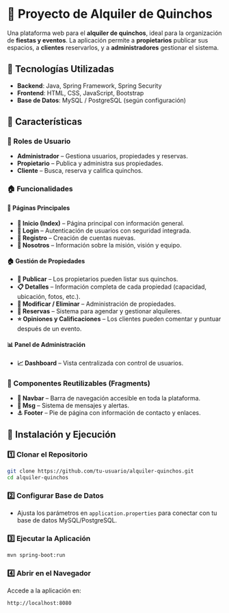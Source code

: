 
# 🏡 Proyecto de Alquiler de Quinchos  

Una plataforma web para el **alquiler de quinchos**, ideal para la organización de **fiestas y eventos**. La aplicación permite a **propietarios** publicar sus espacios, a **clientes** reservarlos, y a **administradores** gestionar el sistema.  

## 🚀 Tecnologías Utilizadas  

- **Backend**: Java, Spring Framework, Spring Security  
- **Frontend**: HTML, CSS, JavaScript, Bootstrap  
- **Base de Datos**: MySQL / PostgreSQL (según configuración)  

## 🎯 Características  

### 🔑 Roles de Usuario  
- **Administrador** – Gestiona usuarios, propiedades y reservas.  
- **Propietario** – Publica y administra sus propiedades.  
- **Cliente** – Busca, reserva y califica quinchos.  

### 🏠 Funcionalidades  

#### 📌 Páginas Principales  
- **🏡 Inicio (Index)** – Página principal con información general.  
- **🔐 Login** – Autenticación de usuarios con seguridad integrada.  
- **📝 Registro** – Creación de cuentas nuevas.  
- **📖 Nosotros** – Información sobre la misión, visión y equipo.  

#### 🏠 Gestión de Propiedades  
- **📢 Publicar** – Los propietarios pueden listar sus quinchos.  
- **📋 Detalles** – Información completa de cada propiedad (capacidad, ubicación, fotos, etc.).  
- **🔄 Modificar / Eliminar** – Administración de propiedades.  
- **📅 Reservas** – Sistema para agendar y gestionar alquileres.  
- **⭐ Opiniones y Calificaciones** – Los clientes pueden comentar y puntuar después de un evento.  

#### 📊 Panel de Administración  
- **📈 Dashboard** – Vista centralizada con control de usuarios.  

### 🔧 Componentes Reutilizables (Fragments)  
- **🔗 Navbar** – Barra de navegación accesible en toda la plataforma.  
- **📩 Msg** – Sistema de mensajes y alertas.  
- **⚓ Footer** – Pie de página con información de contacto y enlaces.  

## 📌 Instalación y Ejecución  

### 1️⃣ Clonar el Repositorio  
```sh
git clone https://github.com/tu-usuario/alquiler-quinchos.git  
cd alquiler-quinchos  
```  

### 2️⃣ Configurar Base de Datos  
- Ajusta los parámetros en `application.properties` para conectar con tu base de datos MySQL/PostgreSQL.  

### 3️⃣ Ejecutar la Aplicación  
```sh
mvn spring-boot:run  
```  

### 4️⃣ Abrir en el Navegador  
Accede a la aplicación en:  
```
http://localhost:8080  
```
